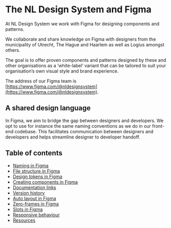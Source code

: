 # The NL Design System and Figma

At NL Design System we work with Figma for designing components and patterns.

We collaborate and share knowledge on Figma with designers from the municipality of Utrecht, The Hague and Haarlem as well as Logius amongst others.

The goal is to offer proven components and patterns designed by these and other organisations as a ‘white-label‘ variant that can be tailored to suit your organisation’s own visual style and brand experience.

The address of our Figma team is [https://www.figma.com/@nldesignsystem](https://www.figma.com/@nldesignsystem).

## A shared design language

In Figma, we aim to bridge the gap between designers and developers. We opt to use for instance the same naming conventions as we do in our front-end codebase. This facilitates communication between designers and developers and helps streamline designer to developer handoff. 

## Table of contents

- [Naming in Figma](figma-naming.md)
- [File structure in Figma](figma-file-structure.md)
- [Design tokens in Figma](figma-design-tokens.md)
- [Creating components in Figma](figma-components.md)
- [Documentation links](figma-documentation-links.md)
- [Version history](figma-version-history.md)
- [Auto layout in Figma](figma-autolayout.md)
- [Zero-frames in Figma](figma-zero-frames.md)
- [Slots in Figma](figma-slots.md)
- [Responsive behaviour](figma-responsive-behaviour.md)
- [Resources](figma-resources.md)
